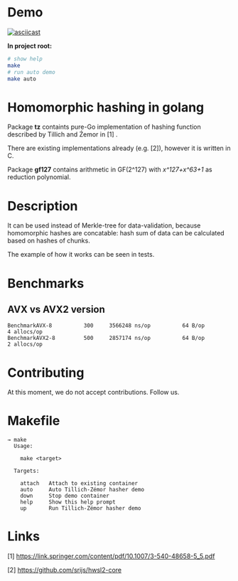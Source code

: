 # Demo

[![asciicast](https://asciinema.org/a/IArEDLTrQyabI3agSSpINoqNu.svg)](https://asciinema.org/a/IArEDLTrQyabI3agSSpINoqNu)

**In project root:**

```bash
# show help
make
# run auto demo
make auto
```

# Homomorphic hashing in golang

Package **tz** containts pure-Go implementation of hashing function described by Tillich and Źemor in [1] .

There are existing implementations already (e.g. [2]), however it is written in C.

Package **gf127** contains arithmetic in GF(2^127) with _x^127+x^63+1_ as reduction polynomial.

# Description

It can be used instead of Merkle-tree for data-validation, because homomorphic hashes
are concatable: hash sum of data can be calculated based on hashes of chunks.

The example of how it works can be seen in tests.

# Benchmarks

## AVX vs AVX2 version

```
BenchmarkAVX-8          300     3566248 ns/op          64 B/op          4 allocs/op
BenchmarkAVX2-8         500     2857174 ns/op          64 B/op          2 allocs/op
```

# Contributing

At this moment, we do not accept contributions. Follow us.

# Makefile

```
→ make
  Usage:

    make <target>

  Targets:

    attach   Attach to existing container
    auto     Auto Tillich-Zémor hasher demo
    down     Stop demo container
    help     Show this help prompt
    up       Run Tillich-Zémor hasher demo
```

# Links

[1] https://link.springer.com/content/pdf/10.1007/3-540-48658-5_5.pdf

[2] https://github.com/srijs/hwsl2-core
